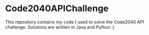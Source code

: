 # Code2040APIChallenge
This repository contains my code I used to solve the Code2040 API challenge.
Solutions are written in Java and Python :)
